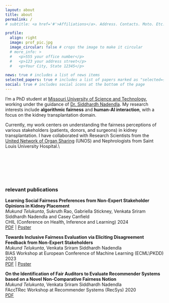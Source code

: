 ```yaml
---
layout: about
title: about
permalink: /
# subtitle: <a href='#'>Affiliations</a>. Address. Contacts. Moto. Etc.

profile:
  align: right
  image: prof_pic.jpg
  image_circular: false # crops the image to make it circular
  # more_info: >
  #   <p>555 your office number</p>
  #   <p>123 your address street</p>
  #   <p>Your City, State 12345</p>

news: true # includes a list of news items
selected_papers: true # includes a list of papers marked as "selected={true}"
social: true # includes social icons at the bottom of the page
---
```

I’m a PhD student at [Missouri University of Science and Technology](https://cs.mst.edu), working under the guidance of [Dr. Siddhardh Nadendla](https://sid-nadendla.github.io/). My research interests include **algorithmic fairness** and **human-AI interaction**, with a focus on the kidney transplantation domain.

Currently, my work centers on understanding the fairness perceptions of various stakeholders (patients, donors, and surgeons) in kidney transplantation. I have collaborated with Research Scientists from the [United Network of Organ Sharing](https://unos.org/) (UNOS) and Nephrologists from Saint Louis University Hospital.\

<br/><br/>

<br/><br/>

### relevant publications

**Learning Social Fairness Preferences from Non-Expert Stakeholder Opinions in Kidney Placement**\
*Mukund Telukunta*, Sukruth Rao, Gabriella Stickney, Venkata Sriram Siddhardh Nadendla and Casey Canfield  
CHIL (Conference on Health, Inference and Learning) 2024\
[PDF](https://chilconference.org/static/proceedings/2024/telukunta24.pdf) | [Poster](/mukund0911.github.io/assets/pdf/CHIL_Poster_Final.pdf)

**Towards Inclusive Fairness Evaluation via Eliciting Disagreement Feedback from Non-Expert Stakeholders**\
*Mukund Telukunta*, Venkata Sriram Siddhardh Nadendla\
BIAS Workshop at European Conference of Machine Learning (ECML\PKDD) 2023\
[PDF](https://arxiv.org/pdf/2304.03801) | [Poster](/mukund0911.github.io/assets/pdf/ECML_PKDD_Poster_Final.pdf)

**On the Identification of Fair Auditors to Evaluate Recommender Systems based on a Novel Non-Comparative Fairness Notion**\
*Mukund Telukunta*, Venkata Sriram Siddhardh Nadendla\
FAccTRec Workshop at Recommender Systems (RecSys) 2020\
[PDF](https://arxiv.org/pdf/2009.04383)
